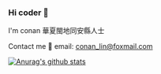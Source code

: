 ### Hi coder 👋
I'm conan 華夏閩地同安縣人士

Contact me 📱
email: conan_lin@foxmail.com


[![Anurag's github stats](https://github-readme-stats.vercel.app/api?username=conanl5566)](https://github.com/conanl5566/github-readme-stats)
